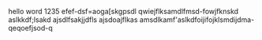 hello word
1235
efef-dsf=aoga[skgpsdl
qwiejflksamdlfmsd-fowjfknskd
aslkkdf;lsakd
ajsdlfsakjjdfls
ajsdoajflkas
amsdlkamf'aslkdfoijifojklsmdijdma-qeqoefjsod-q
